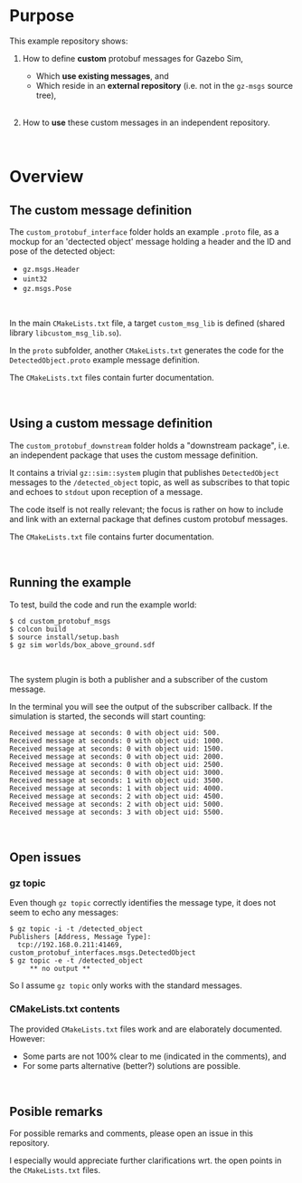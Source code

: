 
# Purpose

This example repository shows:

1. How to define **custom** protobuf messages for Gazebo Sim,
   - Which **use existing messages**, and
   - Which reside in an **external repository** (i.e. not in the `gz-msgs` source tree),
   
   </br>
2. How to **use** these custom messages in an independent repository.

</br>

# Overview

## The custom message definition

The `custom_protobuf_interface` folder holds an example `.proto` file, as a mockup for an 'dectected object' message holding a header and the ID and pose of the detected object:

- `gz.msgs.Header`
- `uint32`
- `gz.msgs.Pose`

</br>

In the main `CMakeLists.txt` file, a target `custom_msg_lib` is defined (shared library `libcustom_msg_lib.so`).

In the `proto` subfolder, another `CMakeLists.txt` generates the code for the `DetectedObject.proto` example message definition.

The `CMakeLists.txt` files contain furter documentation.

</br>

## Using a custom message definition

The `custom_protobuf_downstream` folder holds a "downstream package", i.e. an independent package that uses the custom message definition.

It contains a trivial `gz::sim::system` plugin that publishes `DetectedObject` messages to the `/detected_object` topic, as well as subscribes to that topic and echoes to `stdout` upon reception of a message.

The code itself is not really relevant; the focus is rather on how to include and link with an external package that defines custom protobuf messages.

The `CMakeLists.txt` file contains furter documentation.

</br>


## Running the example

To test, build the code and run the example world:

```
$ cd custom_protobuf_msgs
$ colcon build
$ source install/setup.bash
$ gz sim worlds/box_above_ground.sdf

```

</br>

The system plugin is both a publisher and a subscriber of the custom message.

In the terminal you will see the output of the subscriber callback. If the simulation is started, the seconds will start counting:


```
Received message at seconds: 0 with object uid: 500.
Received message at seconds: 0 with object uid: 1000.
Received message at seconds: 0 with object uid: 1500.
Received message at seconds: 0 with object uid: 2000.
Received message at seconds: 0 with object uid: 2500.
Received message at seconds: 0 with object uid: 3000.
Received message at seconds: 1 with object uid: 3500.
Received message at seconds: 1 with object uid: 4000.
Received message at seconds: 2 with object uid: 4500.
Received message at seconds: 2 with object uid: 5000.
Received message at seconds: 3 with object uid: 5500.
```

</br>


## Open issues

### gz topic

Even though `gz topic` correctly identifies the message type, it does not seem to echo any messages:

```
$ gz topic -i -t /detected_object
Publishers [Address, Message Type]:
  tcp://192.168.0.211:41469, custom_protobuf_interfaces.msgs.DetectedObject
$ gz topic -e -t /detected_object
     ** no output **
```

So I assume `gz topic` only works with the standard messages.

### CMakeLists.txt contents

The provided `CMakeLists.txt` files work and are elaborately documented. However:
- Some parts are not 100% clear to me (indicated in the comments), and
- For some parts alternative (better?) solutions are possible.

</br>


## Posible remarks

For possible remarks and comments, please open an issue in this repository.

I especially would appreciate further clarifications wrt. the open points in the `CMakeLists.txt` files.
